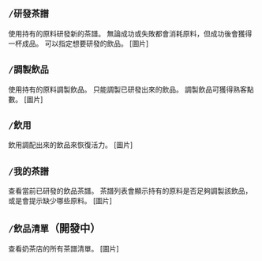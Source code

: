 ## `/研發茶譜`
使用持有的原料研發新的茶譜。
無論成功或失敗都會消耗原料，但成功後會獲得一杯成品。
可以指定想要研發的飲品。
[圖片]

## `/調製飲品`
使用持有的原料調製飲品。
只能調製已研發出來的飲品。
調製飲品可獲得熟客點數。
[圖片]

## `/飲用`
飲用調配出來的飲品來恢復活力。
[圖片]

## `/我的茶譜`
查看當前已研發的飲品茶譜。
茶譜列表會顯示持有的原料是否足夠調製該飲品，或是會提示缺少哪些原料。
[圖片]

## `/飲品清單`（開發中）
查看奶茶店的所有茶譜清單。
[圖片]